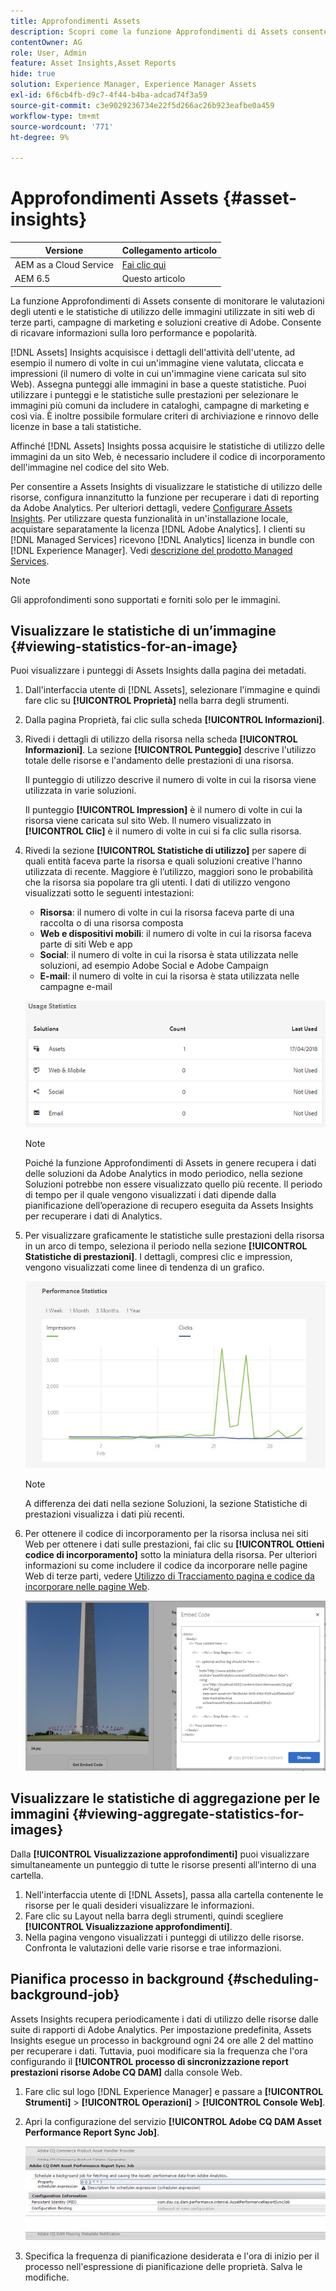 ```yaml
---
title: Approfondimenti Assets
description: Scopri come la funzione Approfondimenti di Assets consente di monitorare le valutazioni degli utenti e le statistiche di utilizzo delle immagini utilizzate in siti web di terze parti, campagne di marketing e soluzioni creative di Adobe.
contentOwner: AG
role: User, Admin
feature: Asset Insights,Asset Reports
hide: true
solution: Experience Manager, Experience Manager Assets
exl-id: 6f6cb4fb-d9c7-4f44-b4ba-adcad74f3a59
source-git-commit: c3e9029236734e22f5d266ac26b923eafbe0a459
workflow-type: tm+mt
source-wordcount: '771'
ht-degree: 9%

---
```


# Approfondimenti Assets {#asset-insights}

| Versione | Collegamento articolo |
| -------- | ---------------------------- |
| AEM as a Cloud Service | [Fai clic qui](https://experienceleague.adobe.com/docs/experience-manager-cloud-service/content/assets/manage/assets-insights.html?lang=it) |
| AEM 6.5 | Questo articolo |

La funzione Approfondimenti di Assets consente di monitorare le valutazioni degli utenti e le statistiche di utilizzo delle immagini utilizzate in siti web di terze parti, campagne di marketing e soluzioni creative di Adobe. Consente di ricavare informazioni sulla loro performance e popolarità.

[!DNL Assets] Insights acquisisce i dettagli dell&#39;attività dell&#39;utente, ad esempio il numero di volte in cui un&#39;immagine viene valutata, cliccata e impressioni (il numero di volte in cui un&#39;immagine viene caricata sul sito Web). Assegna punteggi alle immagini in base a queste statistiche. Puoi utilizzare i punteggi e le statistiche sulle prestazioni per selezionare le immagini più comuni da includere in cataloghi, campagne di marketing e così via. È inoltre possibile formulare criteri di archiviazione e rinnovo delle licenze in base a tali statistiche.

Affinché [!DNL Assets] Insights possa acquisire le statistiche di utilizzo delle immagini da un sito Web, è necessario includere il codice di incorporamento dell&#39;immagine nel codice del sito Web.

Per consentire a Assets Insights di visualizzare le statistiche di utilizzo delle risorse, configura innanzitutto la funzione per recuperare i dati di reporting da Adobe Analytics. Per ulteriori dettagli, vedere [Configurare Assets Insights](/help/assets/configure-asset-insights.md). Per utilizzare questa funzionalità in un&#39;installazione locale, acquistare separatamente la licenza [!DNL Adobe Analytics]. I clienti su [!DNL Managed Services] ricevono [!DNL Analytics] licenza in bundle con [!DNL Experience Manager]. Vedi [descrizione del prodotto Managed Services](https://helpx.adobe.com/it/legal/product-descriptions/adobe-experience-manager-managed-services.html).

>[!NOTE]
>
>Gli approfondimenti sono supportati e forniti solo per le immagini.

## Visualizzare le statistiche di un’immagine {#viewing-statistics-for-an-image}

Puoi visualizzare i punteggi di Assets Insights dalla pagina dei metadati.

1. Dall&#39;interfaccia utente di [!DNL Assets], selezionare l&#39;immagine e quindi fare clic su **[!UICONTROL Proprietà]** nella barra degli strumenti.
1. Dalla pagina Proprietà, fai clic sulla scheda **[!UICONTROL Informazioni]**.
1. Rivedi i dettagli di utilizzo della risorsa nella scheda **[!UICONTROL Informazioni]**. La sezione **[!UICONTROL Punteggio]** descrive l&#39;utilizzo totale delle risorse e l&#39;andamento delle prestazioni di una risorsa.

   Il punteggio di utilizzo descrive il numero di volte in cui la risorsa viene utilizzata in varie soluzioni.

   Il punteggio **[!UICONTROL Impression]** è il numero di volte in cui la risorsa viene caricata sul sito Web. Il numero visualizzato in **[!UICONTROL Clic]** è il numero di volte in cui si fa clic sulla risorsa.

1. Rivedi la sezione **[!UICONTROL Statistiche di utilizzo]** per sapere di quali entità faceva parte la risorsa e quali soluzioni creative l&#39;hanno utilizzata di recente. Maggiore è l’utilizzo, maggiori sono le probabilità che la risorsa sia popolare tra gli utenti. I dati di utilizzo vengono visualizzati sotto le seguenti intestazioni:

   * **Risorsa**: il numero di volte in cui la risorsa faceva parte di una raccolta o di una risorsa composta
   * **Web e dispositivi mobili**: il numero di volte in cui la risorsa faceva parte di siti Web e app
   * **Social**: il numero di volte in cui la risorsa è stata utilizzata nelle soluzioni, ad esempio Adobe Social e Adobe Campaign
   * **E-mail**: il numero di volte in cui la risorsa è stata utilizzata nelle campagne e-mail

   ![statistiche_di_utilizzo](assets/usage_statistics.png)

   >[!NOTE]
   >
   >Poiché la funzione Approfondimenti di Assets in genere recupera i dati delle soluzioni da Adobe Analytics in modo periodico, nella sezione Soluzioni potrebbe non essere visualizzato quello più recente. Il periodo di tempo per il quale vengono visualizzati i dati dipende dalla pianificazione dell’operazione di recupero eseguita da Assets Insights per recuperare i dati di Analytics.

1. Per visualizzare graficamente le statistiche sulle prestazioni della risorsa in un arco di tempo, seleziona il periodo nella sezione **[!UICONTROL Statistiche di prestazioni]**. I dettagli, compresi clic e impression, vengono visualizzati come linee di tendenza di un grafico.

   ![chlimage_1-3](assets/chlimage_1-3.jpeg)

   >[!NOTE]
   >
   >A differenza dei dati nella sezione Soluzioni, la sezione Statistiche di prestazioni visualizza i dati più recenti.

1. Per ottenere il codice di incorporamento per la risorsa inclusa nei siti Web per ottenere i dati sulle prestazioni, fai clic su **[!UICONTROL Ottieni codice di incorporamento]** sotto la miniatura della risorsa. Per ulteriori informazioni su come includere il codice da incorporare nelle pagine Web di terze parti, vedere [Utilizzo di Tracciamento pagina e codice da incorporare nelle pagine Web](/help/assets/use-page-tracker.md).

   ![chlimage_1-98](assets/chlimage_1-303.png)

## Visualizzare le statistiche di aggregazione per le immagini {#viewing-aggregate-statistics-for-images}

Dalla **[!UICONTROL Visualizzazione approfondimenti]** puoi visualizzare simultaneamente un punteggio di tutte le risorse presenti all’interno di una cartella.

1. Nell&#39;interfaccia utente di [!DNL Assets], passa alla cartella contenente le risorse per le quali desideri visualizzare le informazioni.
1. Fare clic su Layout nella barra degli strumenti, quindi scegliere **[!UICONTROL Visualizzazione approfondimenti]**.
1. Nella pagina vengono visualizzati i punteggi di utilizzo delle risorse. Confronta le valutazioni delle varie risorse e trae informazioni.

## Pianifica processo in background {#scheduling-background-job}

Assets Insights recupera periodicamente i dati di utilizzo delle risorse dalle suite di rapporti di Adobe Analytics. Per impostazione predefinita, Assets Insights esegue un processo in background ogni 24 ore alle 2 del mattino per recuperare i dati. Tuttavia, puoi modificare sia la frequenza che l&#39;ora configurando il **[!UICONTROL processo di sincronizzazione report prestazioni risorse Adobe CQ DAM]** dalla console Web.

1. Fare clic sul logo [!DNL Experience Manager] e passare a **[!UICONTROL Strumenti]** > **[!UICONTROL Operazioni]** > **[!UICONTROL Console Web]**.
1. Apri la configurazione del servizio **[!UICONTROL Adobe CQ DAM Asset Performance Report Sync Job]**.

   ![chlimage_1-99](assets/chlimage_1-304.png)

1. Specifica la frequenza di pianificazione desiderata e l&#39;ora di inizio per il processo nell&#39;espressione di pianificazione delle proprietà. Salva le modifiche.
